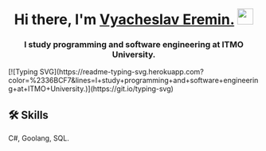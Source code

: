 <h1 align="center">Hi there, I'm <a href="https://t.me/slavalovesfoxes" target="_blank">Vyacheslav Eremin.</a> 
<img src="https://github.com/blackcater/blackcater/raw/main/images/Hi.gif" height="32"/></h1>
<h3 align="center">I study programming and software engineering at ITMO University.</h3> 
[![Typing SVG](https://readme-typing-svg.herokuapp.com?color=%2336BCF7&lines=I+study+programming+and+software+engineering+at+ITMO+University.)](https://git.io/typing-svg)


## 🛠 Skills
C#, Goolang, SQL.

<!---
vya4eslavv/vya4eslavv is a ✨ special ✨ repository because its `README.md` (this file) appears on your GitHub profile.
You can click the Preview link to take a look at your changes.
--->
